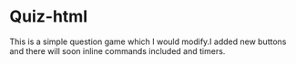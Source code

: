 # Quiz-html
This is a simple question game which I would modify.I added new buttons and there will soon inline commands included and timers.
